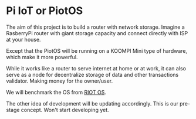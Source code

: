# Pi IoT or PiotOS

The aim of this project is to build a router with network storage. Imagine a RasberryPi router with giant storage capacity and connect directly with ISP at your house. 

Except that the PiotOS will be running on a KOOMPI Mini type of hardware, which make it more powerful. 

While it works like a router to serve internet at home or at work, it can also serve as a node for decentralize storage of data and other transactions validator. Making money for the owner/user.


We will benchmark the OS from [RIOT OS](https://riot-os.org/#features). 

The other idea of development will be updating accordingly. This is our pre-stage concept. Won't start developing yet.